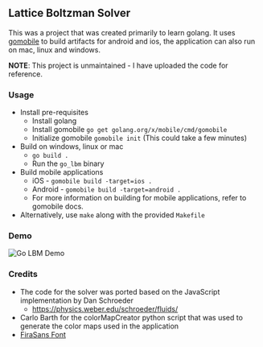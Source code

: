 ## Lattice Boltzman Solver

This was a project that was created primarily to learn golang. It uses [gomobile](https://github.com/golang/mobile) to build artifacts for android and ios, the application can also run on mac, linux and windows.

**NOTE**: This project is unmaintained - I have uploaded the code for reference.

### Usage
  - Install pre-requisites
    + Install golang
    + Install gomobile `go get golang.org/x/mobile/cmd/gomobile`
    + Initialize gomobile `gomobile init` (This could take a few minutes)
  - Build on windows, linux or mac
    + `go build .`
    + Run the `go_lbm` binary
  - Build mobile applications
    + iOS - `gomobile build -target=ios .`
    + Android - `gomobile build -target=android .`
    + For more information on building for mobile applications, refer to gomobile docs.
  - Alternatively, use `make` along with the provided `Makefile`

### Demo
![Go LBM Demo](https://github.com/prasadchandan/go_lbm/blob/master/repo-assets/demo.gif)

### Credits

 - The code for the solver was ported based on the JavaScript implementation by Dan Schroeder 
   + https://physics.weber.edu/schroeder/fluids/
 - Carlo Barth for the colorMapCreator python script that was used to generate the color maps used in the application
 - [FiraSans Font](https://github.com/mozilla/Fira)

